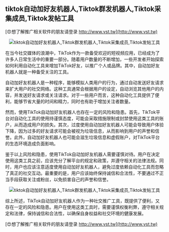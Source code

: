 ## **tiktok自动加好友机器人,Tiktok群发机器人,Tiktok采集成员,Tiktok发帖工具**

[😍想了解推广相关软件的朋友请登录 http://www.vst.tw](http://www.vst.tw)

 <center><img src="https://vst.tw/MP4/tuiguang/png/7.png" alt="tiktok自动加好友机器人,Tiktok群发机器人,Tiktok采集成员,Tiktok发帖工具"></center>

在当今社交媒体的浪潮中，TikTok作为一款备受欢迎的短视频应用，已经成为了许多人日常生活中的重要一部分。随着用户数量的不断增加，一些开发者开始探索如何利用自动化工具来增加TikTok好友，以推广个人或品牌。其中，自动加好友机器人就是一种备受关注的工具。

自动加好友机器人是一种程序，能够模拟人类用户的行为，通过自动发送好友请求来扩大用户的社交网络。这种工具通常会根据用户的设定，自动浏览其他用户的内容，并发送好友请求或关注请求。对于一些用户而言，这种自动化工具提供了便利，能够节省大量的时间和精力，同时也有助于增加关注者数量。

然而，使用TikTok自动加好友机器人也存在一定的风险和隐患。首先，TikTok平台对自动化工具的使用持谨慎态度，可能会采取措施限制或封禁使用这类工具的账户，从而造成用户的损失。其次，过度使用自动加好友机器人可能会导致用户体验下降，因为过多的好友请求可能会被视为垃圾信息，从而影响到用户的声誉和信誉。此外，自动加好友机器人也可能会滋生垃圾信息和虚假账户，对TikTok平台的生态环境造成负面影响。

鉴于以上风险和隐患，使用TikTok自动加好友机器人需要谨慎对待。用户在决定使用这类工具之前，应该充分了解平台的规定和政策，并遵守相关的法律法规。同时，用户也应该注意适度使用自动加好友机器人，避免过度依赖自动化工具而忽略了真正的社交互动。最重要的是，用户应该始终保持诚信和合法性，不要通过不正当手段获取关注或粉丝，以免损害自己的声誉和信誉。

 <center><img src="https://vst.tw/MP4/tuiguang/png/3.png" alt="tiktok自动加好友机器人,Tiktok群发机器人,Tiktok采集成员,Tiktok发帖工具"></center>

综上所述，TikTok自动加好友机器人作为一种社交推广工具，既提供了便利，又存在一定的风险和隐患。用户在使用这类工具时，需要谨慎权衡利弊，遵守相关规定和法律，保持诚信和合法性，以确保自身权益和社交环境的健康发展。

[😍想了解推广相关软件的朋友请登录 http://www.vst.tw](http://www.vst.tw)



